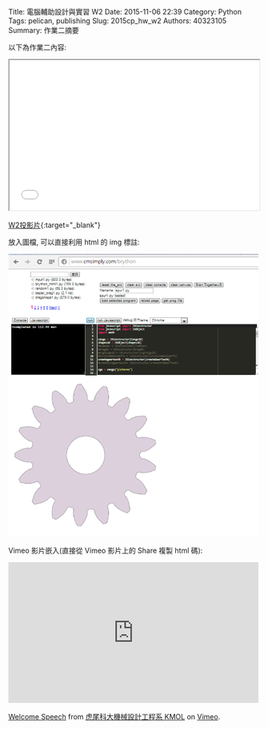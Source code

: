 Title: 電腦輔助設計與實習  W2
Date: 2015-11-06 22:39
Category: Python
Tags: pelican, publishing
Slug: 2015cp_hw_w2
Authors: 40323105
Summary: 作業二摘要

以下為作業二內容:

<iframe src="40323105_cp_w2_p.html" width="500" height="300"></iframe>

[W2投影片](40323105_cp_w2_p.html){:target="_blank"}



放入圖檔, 可以直接利用 html 的 img 標註:

<img src="images/spur.png" width="500" alt="正齒輪繪圖"></img>

Vimeo 影片嵌入(直接從 Vimeo 影片上的 Share 複製 html 碼):

<iframe src="https://player.vimeo.com/video/137724068" width="500" height="281" frameborder="0" webkitallowfullscreen mozallowfullscreen allowfullscreen></iframe> <p><a href="https://vimeo.com/137724068">Welcome Speech</a> from <a href="https://vimeo.com/user24079973">虎尾科大機械設計工程系 KMOL</a> on <a href="https://vimeo.com">Vimeo</a>.</p>
